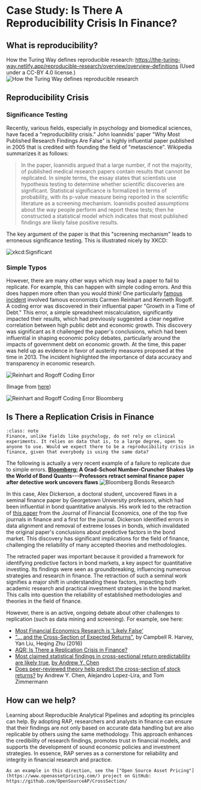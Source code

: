 # Case Study: Is There A Reproducibility Crisis In Finance?

## What is reproducibility?

How the Turing Way defines reproducible research: https://the-turing-way.netlify.app/reproducible-research/overview/overview-definitions (Used under a CC-BY 4.0 license.)
![How the Turing Way defines reproducible research](./assets/reproducible-matrix.jpg)


## Reproducibility Crisis

### Significance Testing

Recently, various fields, especially in psychology and biomedical sciences, have faced a "reproducibility crisis." 
John Ioannidis' paper "Why Most Published Research Findings Are False" is highly influential paper published in 2005 that is credited with founding the field of "metascience". Wikipedia summarizes it as follows:

> In the paper, Ioannidis argued that a large number, if not the majority, of published medical research papers contain results that cannot be replicated. In simple terms, the essay states that scientists use hypothesis testing to determine whether scientific discoveries are significant. Statistical significance is formalized in terms of probability, with its p-value measure being reported in the scientific literature as a screening mechanism. Ioannidis posited assumptions about the way people perform and report these tests; then he constructed a statistical model which indicates that most published findings are likely false positive results.

The key argument of the paper is that this "screening mechanism" leads to erroneous significance testing. This is illustrated nicely by XKCD:

![xkcd:Significant](https://imgs.xkcd.com/comics/significant.png)

### Simple Typos

However, there are many other ways which may lead a paper to fail to replicate. For example, this can happen with simple coding errors. And this does happen more often than you would think!
One particularly [famous incident](https://www.bloomberg.com/news/articles/2013-04-18/faq-reinhart-rogoff-and-the-excel-error-that-changed-history) involved famous economists Carmen Reinhart and Kenneth Rogoff. A coding error was discovered in their influential paper "Growth in a Time of Debt." This error, a simple spreadsheet miscalculation, significantly impacted their results, which had previously suggested a clear negative correlation between high public debt and economic growth. This discovery was significant as it challenged the paper's conclusions, which had been influential in shaping economic policy debates, particularly around the impacts of government debt on economic growth.
At the time, this paper was held up as evidence in favor of austerity measures proposed at the time in 2013.  The incident highlighted the importance of data accuracy and transparency in economic research.

![Reinhart and Rogoff Coding Error](./assets/reinhart_rogoff_coding_error_0.png)

(Image from [here](https://statmodeling.stat.columbia.edu/2013/04/16/memo-to-reinhart-and-rogoff-i-think-its-best-to-admit-your-errors-and-go-on-from-there/))

![Reinhart and Rogoff Coding Error Bloomberg](./assets/reinhard_rogoff.png)


## Is There a Replication Crisis in Finance
```{admonition} Discussion
:class: note 
Finance, unlike fields like psychology, do not rely on clinical experiments. It relies on data that is, to a large degree, open to anyone to use. Would we expect there to be a reproducibility crisis in finance, given that everybody is using the same data? 
```

The following is actually a very recent example of a failure to replicate due to simple errors.
**[Bloomberg:](https://www.bloomberg.com/news/articles/2023-12-01/a-grad-school-number-cruncher-shakes-up-the-world-of-bond-quants ) A Grad-School Number-Cruncher Shakes Up the World of Bond Quants---Professors retract seminal finance paper after detective work uncovers flaws**
![Bloomberg Bonds Research](assets/grad_school_bonds_reproduce_bloomberg.png)

In this case, Alex Dickerson, a doctoral student, uncovered flaws in a seminal finance paper by Georgetown University professors, which had been influential in bond quantitative analysis. His work led to the retraction of [this paper](https://www.sciencedirect.com/science/article/pii/S0304405X18302095) from the Journal of Financial Economics, one of the top five journals in finance and a first for the journal. Dickerson identified errors in data alignment and removal of extreme losses in bonds, which invalidated the original paper's conclusions about predictive factors in the bond market. This discovery has significant implications for the field of finance, challenging the reliability of many accepted theories and methodologies.

The retracted paper was important because it provided a framework for identifying predictive factors in bond markets, a key aspect for quantitative investing. Its findings were seen as groundbreaking, influencing numerous strategies and research in finance. The retraction of such a seminal work signifies a major shift in understanding these factors, impacting both academic research and practical investment strategies in the bond market. This calls into question the reliability of established methodologies and theories in the field of finance.

However, there is an active, ongoing debate about other challenges to replication (such as data mining and screening). For example, see here:

- [Most Financial Economics Research is 'Likely False'](https://www.barrons.com/articles/most-financial-economics-research-is-likely-false-1403036662) 
- ["... and the Cross-Section of Expected Returns"](https://academic.oup.com/rfs/article/29/1/5/1843824), by Campbell R. Harvey, Yan Liu, Heqing Zhu (2016) 
- [AQR: Is There a Replication Crisis in Finance?](https://www.aqr.com/Insights/Research/Working-Paper/Is-There-a-Replication-Crisis-in-Finance)
- [Most claimed statistical findings in cross-sectional return predictability are likely true](https://arxiv.org/ftp/arxiv/papers/2206/2206.15365.pdf), [by Andrew Y. Chen](https://sites.google.com/site/chenandrewy/)
- [Does peer-reviewed theory help predict the cross-section of stock returns?](https://arxiv.org/pdf/2212.10317.pdf) by Andrew Y. Chen, Alejandro Lopez-Lira, and Tom Zimmermann

## How can we help?


Learning about Reproducible Analytical Pipelines and adopting its principles can help. By adopting RAP, researchers and analysts in finance can ensure that their findings are not only based on accurate data handling but are also replicable by others using the same methodology. This approach enhances the credibility of research findings, promotes trust in financial models, and supports the development of sound economic policies and investment strategies. In essence, RAP serves as a cornerstone for reliability and integrity in financial research and practice.


```{seealso} 
As an example in this direction, see the ["Open Source Asset Pricing"](https://www.openassetpricing.com/) project on GitHub: https://github.com/OpenSourceAP/CrossSection/
```
